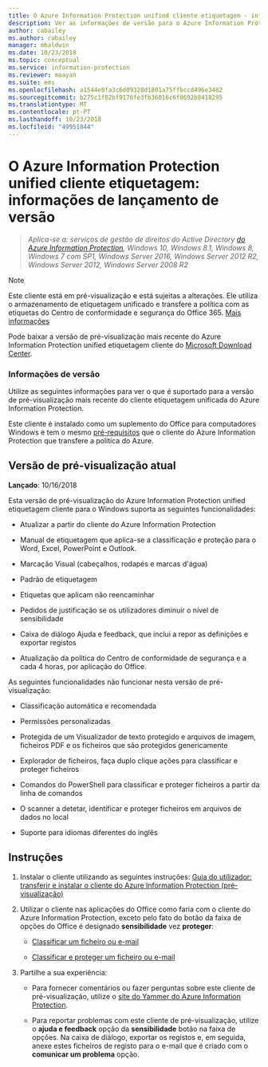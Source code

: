 ```yaml
---
title: O Azure Information Protection unified cliente etiquetagem - informações de lançamento de versão
description: Ver as informações de versão para o Azure Information Protection unified etiquetagem cliente para Windows.
author: cabailey
ms.author: cabailey
manager: mbaldwin
ms.date: 10/23/2018
ms.topic: conceptual
ms.service: information-protection
ms.reviewer: maayan
ms.suite: ems
ms.openlocfilehash: a1544e0fa3c6d09328d1801a75ffbccd496e3482
ms.sourcegitcommit: b275c1f82bf9176fe3fb36016c6f8692b8418295
ms.translationtype: MT
ms.contentlocale: pt-PT
ms.lasthandoff: 10/23/2018
ms.locfileid: "49951844"
---
```

# <a name="azure-information-protection-unified-labeling-client-version-release-information"></a>O Azure Information Protection unified cliente etiquetagem: informações de lançamento de versão

>*Aplica-se a: serviços de gestão de direitos do Active Directory [do Azure Information Protection](https://azure.microsoft.com/pricing/details/information-protection), Windows 10, Windows 8.1, Windows 8, Windows 7 com SP1, Windows Server 2016, Windows Server 2012 R2, Windows Server 2012, Windows Server 2008 R2*

> [!NOTE]
> Este cliente está em pré-visualização e está sujeitas a alterações. Ele utiliza o armazenamento de etiquetagem unificado e transfere a política com as etiquetas do Centro de conformidade e segurança do Office 365. [Mais informações](/Office365/SecurityCompliance/sensitivity-labels)

Pode baixar a versão de pré-visualização mais recente do Azure Information Protection unified etiquetagem cliente do [Microsoft Download Center](https://www.microsoft.com/en-us/download/details.aspx?id=57440).

### <a name="release-information"></a>Informações de versão

Utilize as seguintes informações para ver o que é suportado para a versão de pré-visualização mais recente do cliente etiquetagem unificada do Azure Information Protection. 

Este cliente é instalado como um suplemento do Office para computadores Windows e tem o mesmo [pré-requisitos](../requirements.md) que o cliente do Azure Information Protection que transfere a política do Azure.

## <a name="current-preview-version"></a>Versão de pré-visualização atual

**Lançado**: 10/16/2018

Esta versão de pré-visualização do Azure Information Protection unified etiquetagem cliente para o Windows suporta as seguintes funcionalidades: 

- Atualizar a partir do cliente do Azure Information Protection

- Manual de etiquetagem que aplica-se a classificação e proteção para o Word, Excel, PowerPoint e Outlook.

- Marcação Visual (cabeçalhos, rodapés e marcas d'água)

- Padrão de etiquetagem 

- Etiquetas que aplicam não reencaminhar

- Pedidos de justificação se os utilizadores diminuir o nível de sensibilidade

- Caixa de diálogo Ajuda e feedback, que inclui a repor as definições e exportar registos

- Atualização da política do Centro de conformidade de segurança e a cada 4 horas, por aplicação do Office.

As seguintes funcionalidades não funcionar nesta versão de pré-visualização:

- Classificação automática e recomendada

- Permissões personalizadas

- Protegida de um Visualizador de texto protegido e arquivos de imagem, ficheiros PDF e os ficheiros que são protegidos genericamente

- Explorador de ficheiros, faça duplo clique ações para classificar e proteger ficheiros

- Comandos do PowerShell para classificar e proteger ficheiros a partir da linha de comandos

- O scanner a detetar, identificar e proteger ficheiros em arquivos de dados no local

- Suporte para idiomas diferentes do inglês

## <a name="instructions"></a>Instruções

1. Instalar o cliente utilizando as seguintes instruções: [Guia do utilizador: transferir e instalar o cliente do Azure Information Protection (pré-visualização)](install-unifiedlabelingclient-app.md) 

2. Utilizar o cliente nas aplicações do Office como faria com o cliente do Azure Information Protection, exceto pelo fato do botão da faixa de opções do Office é designado **sensibilidade** vez **proteger**:
    
    - [Classificar um ficheiro ou e-mail](client-classify.md) 
    
    - [Classificar e proteger um ficheiro ou e-mail](client-classify-protect.md)

3. Partilhe a sua experiência: 
    
    - Para fornecer comentários ou fazer perguntas sobre este cliente de pré-visualização, utilize o [site do Yammer do Azure Information Protection](https://www.yammer.com/AskIPTeam).
    
    - Para reportar problemas com este cliente de pré-visualização, utilize o **ajuda e feedback** opção da **sensibilidade** botão na faixa de opções. Na caixa de diálogo, exportar os registos e, em seguida, anexe estes ficheiros de registo para o e-mail que é criado com o **comunicar um problema** opção. 

